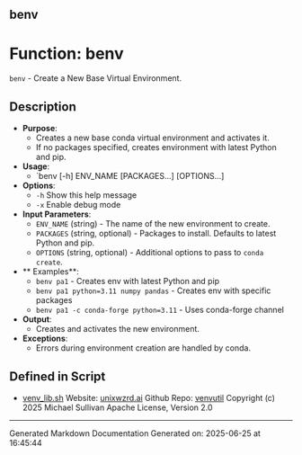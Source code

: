 ## benv
# Function: benv
`benv` - Create a New Base Virtual Environment.
## Description
- **Purpose**: 
  - Creates a new base conda virtual environment and activates it.
  - If no packages specified, creates environment with latest Python and pip.
- **Usage**: 
  - `benv [-h] ENV_NAME [PACKAGES...] [OPTIONS...]
- **Options**: 
  - `-h`   Show this help message
  - `-x`   Enable debug mode
- **Input Parameters**: 
  - `ENV_NAME` (string) - The name of the new environment to create.
  - `PACKAGES` (string, optional) - Packages to install. Defaults to latest Python and pip.
  - `OPTIONS` (string, optional) - Additional options to pass to `conda create`.
- ** Examples**: 
  - `benv pa1` - Creates env with latest Python and pip
  - `benv pa1 python=3.11 numpy pandas` - Creates env with specific packages
  - `benv pa1 -c conda-forge python=3.11` - Uses conda-forge channel
- **Output**: 
  - Creates and activates the new environment.
- **Exceptions**: 
  - Errors during environment creation are handled by conda.

## Defined in Script

* [venv_lib.sh](../venv_lib_sh.md)
Website: [unixwzrd.ai](https://unixwzrd.ai)
Github Repo: [venvutil](https://github.com/unixwzrd/venvutil)
Copyright (c) 2025 Michael Sullivan
Apache License, Version 2.0

---

Generated Markdown Documentation
Generated on: 2025-06-25 at 16:45:44

